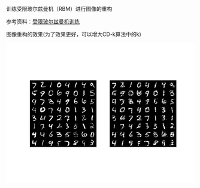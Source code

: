 训练受限玻尔兹曼机（RBM）进行图像的重构

参考资料：[受限玻尔兹曼机训练](http://c.biancheng.net/view/1954.html)

图像重构的效果(为了效果更好，可以增大CD-k算法中的k)

![alt](https://raw.githubusercontent.com/Mrfanl/Deep-learning-projects/master/RBM-MNIST/rbm.png)